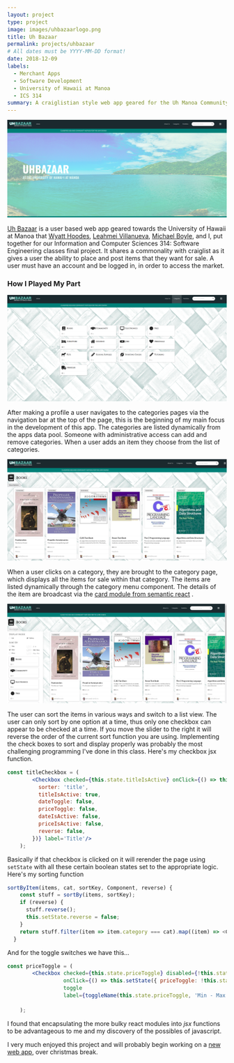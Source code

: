 ```yaml
---
layout: project
type: project
image: images/uhbazaarlogo.png
title: Uh Bazaar
permalink: projects/uhbazaar
# All dates must be YYYY-MM-DD format!
date: 2018-12-09
labels:
  - Merchant Apps
  - Software Development
  - University of Hawaii at Manoa
  - ICS 314
summary: A craiglistian style web app geared for the Uh Manoa Community
---
```


<img class="ui medium left floated rounded image" src="../images/land.png">

[Uh Bazaar](http://uhbazaar.meteorapp.com/#/) is a user based web app geared towards the University of Hawaii at Manoa that [Wyatt Hoodes](https://github.com/whoodes), [Leahmei Villanueva](https://github.com/leahmeiv), [Michael Boyle](https://github.com/boyle-michael), and I, put together for our Information and Computer Sciences 314: Software Engineering classes final project.  It shares a commonality with craiglist as it gives a user the ability to place and post items that they want for sale.  A user must have an account and be logged in, in order to access the market. 

### How I Played My Part 

<img class="ui medium right floated rounded image" src="../images/cats.png">

After making a profile a user navigates to the categories pages via the navigation bar at the top of the page, this is the beginning of my main focus in the development of this app. The categories are listed dynamically from the apps data pool.  Someone with administrative access can add and remove categories.  When a user adds an item they choose from the list of categories.  

<img class="ui medium left floated rounded image" src="../images/cat.png">

When a user clicks on a category, they are brought to the category page, which displays all the items for sale within that category.  The items are listed dynamically through the category menu component.  The details of the item are broadcast via the [card module from semantic react](https://react.semantic-ui.com/views/card/) . 

<img class="ui medium right floated rounded image" src="../images/cat_menu.png">


The user can sort the items in various ways and switch to a list view.  The user can only sort by one option at a time, thus only one checkbox can appear to be checked at a time.  If you move the slider to the right it will reverse the order of the current sort function you are using. Implementing the check boxes to sort and display properly was probably the most challenging programming I've done in this class. Here's my checkbox jsx function.

```jsx harmony
const titleCheckbox = (
        <Checkbox checked={this.state.titleIsActive} onClick={() => this.setState({
          sorter: 'title',
          titleIsActive: true,
          dateToggle: false,
          priceToggle: false,
          dateIsActive: false,
          priceIsActive: false,
          reverse: false,
        })} label='Title'/>
    );
```
Basically if that checkbox is clicked on it will rerender the page using ```setState``` with all these certain boolean states set to the appropriate logic. Here's my sorting function

```javascript
sortByItem(items, cat, sortKey, Component, reverse) {
    const stuff = sortBy(items, sortKey);
    if (reverse) {
      stuff.reverse();
      this.setState.reverse = false;
    }
    return stuff.filter(item => item.category === cat).map((item) => <Component key={item._id} item={item}/>);
  }
```
And for the toggle switches we have this...
```jsx harmony
const priceToggle = (
        <Checkbox checked={this.state.priceToggle} disabled={!this.state.priceIsActive}
                  onClick={() => this.setState({ priceToggle: !this.state.priceToggle, reverse: !this.state.reverse })}
                  toggle
                  label={toggleName(this.state.priceToggle, 'Min - Max')}/>

    );
```
I found that encapsulating the more bulky react modules into *jsx* functions to be advantageous to me and my discovery of the possibles of javascript.  

I very much enjoyed this project and will probably begin working on a [new web app](https://zakgilbert.github.io/projects/hawaiianFishingLog), over christmas break.  


